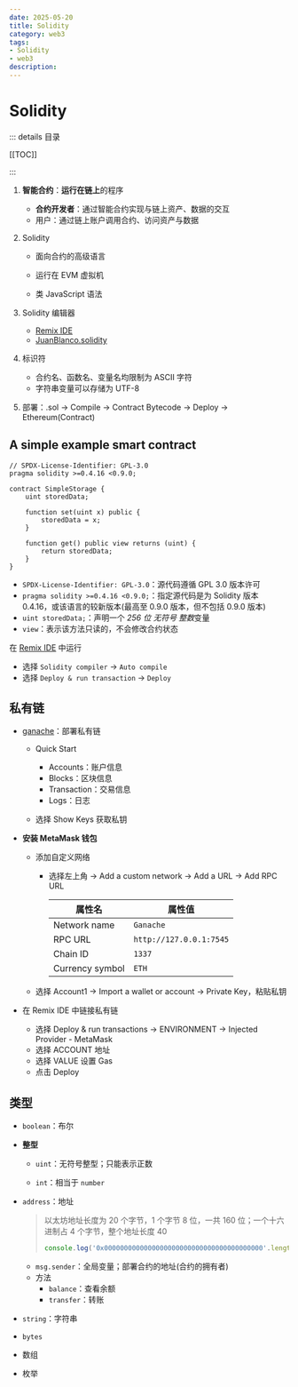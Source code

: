 ```yaml
---
date: 2025-05-20
title: Solidity
category: web3
tags:
- Solidity
- web3
description: 
---
```

# Solidity

::: details 目录

[[TOC]]

:::

1. **智能合约**：**运行在链上**的程序

   - **合约开发者**：通过智能合约实现与链上资产、数据的交互
   - 用户：通过链上账户调用合约、访问资产与数据

2. Solidity

   - 面向合约的高级语言

   - 运行在 EVM 虚拟机

   - 类 JavaScript 语法

3. Solidity 编辑器

   - [Remix IDE](https://remix.ethereum.org/)
   - [JuanBlanco.solidity](https://marketplace.visualstudio.com/items?itemName=JuanBlanco.solidity)

4. 标识符
   - 合约名、函数名、变量名均限制为 ASCII 字符
   - 字符串变量可以存储为 UTF-8
5. 部署：.sol -> Compile -> Contract Bytecode -> Deploy -> Ethereum(Contract)

## A simple example smart contract

```solidity
// SPDX-License-Identifier: GPL-3.0
pragma solidity >=0.4.16 <0.9.0;

contract SimpleStorage {
    uint storedData;

    function set(uint x) public {
        storedData = x;
    }

    function get() public view returns (uint) {
        return storedData;
    }
}
```

- `SPDX-License-Identifier: GPL-3.0`：源代码遵循 GPL 3.0 版本许可
- `pragma solidity >=0.4.16 <0.9.0;`：指定源代码是为 Solidity 版本 0.4.16，或该语言的较新版本(最高至 0.9.0 版本，但不包括 0.9.0 版本)
- `uint storedData;`：声明一个 *256 位 无符号 整数*变量
- `view`：表示该方法只读的，不会修改合约状态

在 [Remix IDE](https://remix.ethereum.org/?#language=solidity&version=0.8.30&code=Ly8gU1BEWC1MaWNlbnNlLUlkZW50aWZpZXI6IEdQTC0zLjAKcHJhZ21hIHNvbGlkaXR5ID49MC40LjE2IDwwLjkuMDsKCmNvbnRyYWN0IFNpbXBsZVN0b3JhZ2UgewogICAgdWludCBzdG9yZWREYXRhOwoKICAgIGZ1bmN0aW9uIHNldCh1aW50IHgpIHB1YmxpYyB7CiAgICAgICAgc3RvcmVkRGF0YSA9IHg7CiAgICB9CgogICAgZnVuY3Rpb24gZ2V0KCkgcHVibGljIHZpZXcgcmV0dXJucyAodWludCkgewogICAgICAgIHJldHVybiBzdG9yZWREYXRhOwogICAgfQp9) 中运行

- 选择 `Solidity compiler` -> `Auto compile`
- 选择 `Deploy & run transaction` -> `Deploy`

## 私有链

- [ganache](https://archive.trufflesuite.com/ganache/)：部署私有链

  - Quick Start
    - Accounts：账户信息
    - Blocks：区块信息
    - Transaction：交易信息
    - Logs：日志

  - 选择 Show Keys 获取私钥


- **安装 MetaMask 钱包**

  - 添加自定义网络

    - 选择左上角 -> Add a custom network -> Add a URL -> Add RPC URL

      | 属性名          | 属性值     |
      | ---------------------------- | ----------------------- |
      | Network name    | `Ganache`  |
      | RPC URL         | `http://127.0.0.1:7545` |
      | Chain ID        | `1337`                  |
      | Currency symbol | `ETH`      |


  - 选择 Account1 -> Import a wallet or account -> Private Key，粘贴私钥

- 在 Remix IDE 中链接私有链
  - 选择 Deploy & run transactions -> ENVIRONMENT -> Injected Provider - MetaMask
  - 选择 ACCOUNT 地址
  - 选择 VALUE 设置 Gas
  - 点击 Deploy

## 类型

- `boolean`：布尔

- **整型**

  - `uint`：无符号整型；只能表示正数

  - `int`：相当于 `number`

- `address`：地址

  > 以太坊地址长度为 20 个字节，1 个字节 8 位，一共 160 位；一个十六进制占 4 个字节，整个地址长度 40
  >
  > ```js
  > console.log('0x0000000000000000000000000000000000000000'.length); // 42
  > ```

  - `msg.sender`：全局变量；部署合约的地址(合约的拥有者)
  - 方法
    - `balance`：查看余额
    - `transfer`：转账

- `string`：字符串

- `bytes`

- 数组

- 枚举

  
